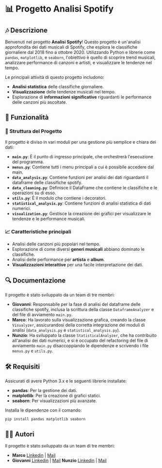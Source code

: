 # 📊 **Progetto Analisi Spotify**

## 🎶 Descrizione

Benvenuti nel progetto **Analisi Spotify**! Questo progetto è un'analisi approfondita dei dati musicali di Spotify, che esplora le classifiche giornaliere dal 2018 fino a ottobre 2020. Utilizzando Python e librerie come `pandas`, `matplotlib`, e `seaborn`, l'obiettivo è quello di scoprire trend musicali, analizzare performance di canzoni e artisti, e visualizzare le tendenze nel tempo. 

Le principali attività di questo progetto includono:
- **Analisi statistica** delle classifiche giornaliere.
- **Visualizzazione** delle tendenze musicali nel tempo.
- Esplorazione di **informazioni significative** riguardanti le performance delle canzoni più ascoltate.

## 🚀 Funzionalità

### 🔧 **Struttura del Progetto**

Il progetto è diviso in vari moduli per una gestione più semplice e chiara dei dati:

- **`main.py`**: È il punto di ingresso principale, che orchestrerà l'esecuzione del programma.
- **`menus.py`**: Contiene tutti i menu principali a cui è possibile accedere dal main.
- **`data_analysis.py`**: Contiene funzioni per analisi dei dati riguardanti il dataframe delle classifiche spotify.
- **`data_cleaning.py`**: Definisce il DataFrame che contiene le classifiche e le operazioni su di esso.
- **`utils.py`**: È il modulo che contiene i decoratori.
- **`statistical_analysis.py`**: Contiene funzioni di analisi statistica di dati numerici.
- **`visualization.py`**: Gestisce la creazione dei grafici per visualizzare le tendenze e le performance musicali.

### 📈 **Caratteristiche principali**

- Analisi delle canzoni più popolari nel tempo.
- Esplorazione di come diversi **generi musicali** abbiano dominato le classifiche.
- Analisi delle performance per **artista** e **album**.
- **Visualizzazioni interattive** per una facile interpretazione dei dati.

## 🔍 Documentazione

Il progetto è stato sviluppato da un team di tre membri:

- **Giovanni**: Responsabile per la fase di analisi del dataframe delle classifiche spotify, inclusa la scrittura della classe `DataframeAnalyzer` e del file di avviamento `main.py`.
- **Marco**: Ha lavorato sulla visualizzazione grafica, creando la classe `Visualyzer`, assicurandosi della corretta integrazione dei moduli di analisi (`data_analysis.py` e `statistical_analysis.py`).
- **Nunzio**: Ha sviluppato la classe `StatisticalAnalyzer`, che ha contribuito all'analisi dei dati numerici, e si è occupato del refactoring del file di avviamento `main.py` disaccoppiando le dipendenze e scrivendo i file `menus.py` e `utils.py`.

## 🛠 Requisiti

Assicurati di avere Python 3.x e le seguenti librerie installate:

- **pandas**: Per la gestione dei dati.
- **matplotlib**: Per la creazione di grafici statici.
- **seaborn**: Per visualizzazioni più avanzate.

Installa le dipendenze con il comando:

```bash
pip install pandas matplotlib seaborn
```

## 🧑‍💻 Autori

Il progetto è stato sviluppato da un team di tre membri:

- **Marco**
[Linkedin](https://github.com/Pastierno) | [Mail]()
- **Giovanni**
[Linkedin](https://www.linkedin.com/in/giovanni-pisaniello-094201317/) | [Mail](pisaniellogiovanni53@gmail.com)
 **Nunzio**
[Linkedin](https://www.linkedin.com/in/nunzio-de-cicco/) | [Mail](decicconunzio@gmail.com)